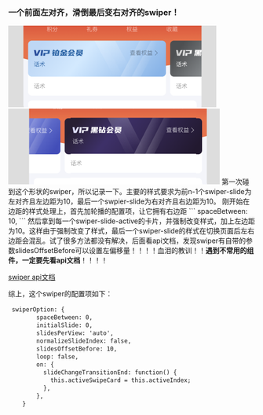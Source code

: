 ### 一个前面左对齐，滑倒最后变右对齐的swiper！
<img src="../pictures/04.png"/>
<img src="../pictures/03.png"/>
第一次碰到这个形状的swiper，所以记录一下。主要的样式要求为前n-1个swiper-slide为左对齐且左边距为10，最后一个swpier-slide为右对齐且右边距为10。
刚开始在边距的样式处理上，首先加轮播的配置项，让它拥有右边距
```
 spaceBetween: 10, 
 ```
然后拿到每一个swiper-slide-active的卡片，并强制改变样式，加上左边距为10。这样由于强制改变了样式，最后一个swiper-slide的样式在切换页面后左右边距会混乱。试了很多方法都没有解决，后面看api文档，发现swiper有自带的参数slidesOffsetBefore可以设置左偏移量！！！！血泪的教训！！<b>遇到不常用的组件，一定要先看api文档</b>！！！！   

[swiper api文档](https://www.swiper.com.cn/api/grid/282.html)    

综上，这个swiper的配置项如下：

```
 swiperOption: {
        spaceBetween: 0,
        initialSlide: 0,
        slidesPerView: 'auto',
        normalizeSlideIndex: false,
        slidesOffsetBefore: 10,
        loop: false,
        on: {
          slideChangeTransitionEnd: function() {
            this.activeSwipeCard = this.activeIndex;
          },
        },
    }
```





